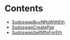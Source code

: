 

# Contents
- [SudoswapBuyNftsWithEth](BuyNftsWithEth.sol/contract.SudoswapBuyNftsWithEth.md)
- [SudoswapCreatePair](CreatePair.sol/contract.SudoswapCreatePair.md)
- [SudoswapSellNftsForEth](SellNftsForEth.sol/contract.SudoswapSellNftsForEth.md)
